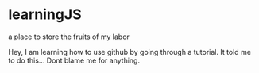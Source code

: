# learningJS
a place to store the fruits of my labor

Hey, 
I am learning how to use github by going through a tutorial. It told me to do this... 
Dont blame me for anything. 
